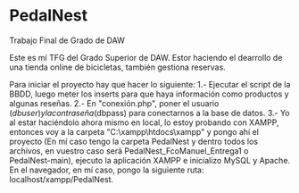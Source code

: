 # PedalNest
Trabajo Final de Grado de DAW

Este es mí TFG del Grado Superior de DAW. Estor haciendo el dearrollo de una tienda online de bicicletas, también gestiona reservas.

Para iniciar el proyecto hay que hacer lo siguiente:
1.- Ejecutar el script de la BBDD, luego meter los inserts para que haya información como productos y algunas reseñas.
2.- En "conexión.php", poner el usuario ($dbuser) y la contraseña ($dbpass) para conectarnos a la base de datos.
3.- Yo al estar haciéndolo ahora mismo en local, lo estoy probando con XAMPP, entonces voy a la carpeta "C:\xampp\htdocs\xampp" y pongo ahí el proyecto (En mí caso tengo la carpeta PedalNest y dentro todos los archivos, en vuestro caso será PedalNest_FcoManuel_Entrega1 o PedalNest-main), ejecuto la aplicación XAMPP e inicializo MySQL y Apache. En el navegador, en mí caso, pongo la siguiente ruta: localhost/xampp/PedalNest.